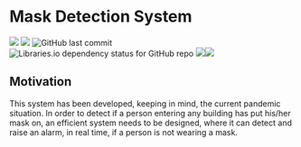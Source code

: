 # Mask Detection System

<img src="https://img.shields.io/github/repo-size/fear-the-lord/Mask-Detector"> <img src="https://img.shields.io/github/license/fear-the-lord/Mask-Detector"> <img alt="GitHub last commit" src="https://img.shields.io/github/last-commit/fear-the-lord/Mask-Detector"> <img alt="Libraries.io dependency status for GitHub repo" src="https://img.shields.io/librariesio/github/fear-the-lord/Mask-Detector"> <img src = "https://hitcounter.pythonanywhere.com/count/tag.svg?url=https://github.com/fear-the-lord/Mask-Detector"><img src = "https://img.shields.io/badge/dependencies-up%20to%20date-brightgreen">

## Motivation
This system has been developed, keeping in mind, the current pandemic situation. In order to detect if a person entering any building has put his/her mask on, 
an efficient system needs to be designed, where it can detect and raise an alarm, in real time, if a person is not wearing a mask. 
